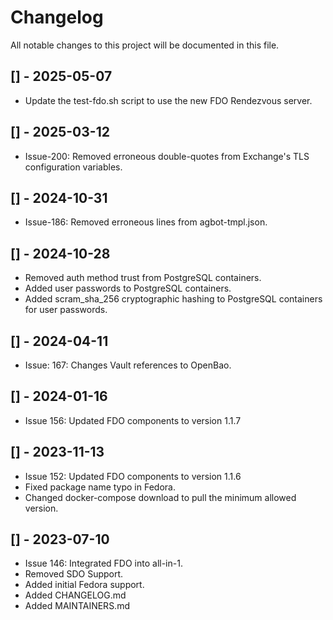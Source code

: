 # Changelog

All notable changes to this project will be documented in this file.

## [] - 2025-05-07
- Update the test-fdo.sh script to use the new FDO Rendezvous server.

## [] - 2025-03-12
- Issue-200: Removed erroneous double-quotes from Exchange's TLS configuration variables.

## [] - 2024-10-31
- Issue-186: Removed erroneous lines from agbot-tmpl.json.

## [] - 2024-10-28
- Removed auth method trust from PostgreSQL containers.
- Added user passwords to PostgreSQL containers.
- Added scram_sha_256 cryptographic hashing to PostgreSQL containers for user passwords.

## [] - 2024-04-11
- Issue: 167: Changes Vault references to OpenBao.

## [] - 2024-01-16
- Issue 156: Updated FDO components to version 1.1.7

## [] - 2023-11-13
- Issue 152: Updated FDO components to version 1.1.6
- Fixed package name typo in Fedora.
- Changed docker-compose download to pull the minimum allowed version.

## [] - 2023-07-10
- Issue 146: Integrated FDO into all-in-1.
- Removed SDO Support.
- Added initial Fedora support.
- Added CHANGELOG.md
- Added MAINTAINERS.md
